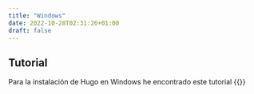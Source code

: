 ```yaml
---
title: "Windows"
date: 2022-10-28T02:31:26+01:00
draft: false
---
```


## Tutorial

Para la instalación de Hugo en Windows he encontrado este tutorial {{<yt C04dlR1Ufj4>}}